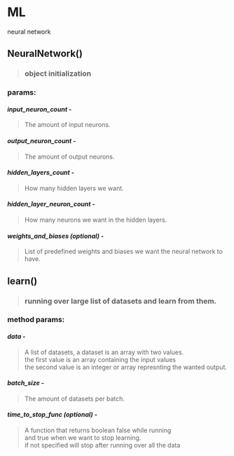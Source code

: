 # ML
neural network

## NeuralNetwork()
>### object initialization

### params:

#### *input_neuron_count -*
> The amount of input neurons.

#### *output_neuron_count -*
> The amount of output neurons.

#### *hidden_layers_count -*
> How many hidden layers we want.

#### *hidden_layer_neuron_count -*
> How many neurons we want in the hidden layers.

#### *weights_and_biases (optional) -*
> List of predefined weights and biases we want the neural network to have.



## learn()
>### running over large list of datasets and learn from them.

### method params:

#### *data -*
> A list of datasets, a dataset is an array with two values. <br />
> the first value is an array containing the input values <br />
> the second value is an integer or array represnting the wanted output. 

#### *batch_size -*
> The amount of datasets per batch.

#### *time_to_stop_func (optional) -*
> A function that returns boolean false while running <br />
> and true when we want to stop learning. <br />
> if not specified will stop after running over all the data
